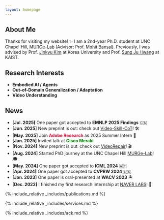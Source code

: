 ```yaml
---
layout: homepage
---
```

## About Me

Thanks for visiting my website! ✨
I am a 2nd-year Ph.D. student at UNC Chapel Hill, [MURGe-Lab](https://murgelab.cs.unc.edu/) (Advisor: Prof. [Mohit Bansal](https://www.cs.unc.edu/~mbansal/)).
Previously, I was advised by Prof. [Jinkyu Kim](https://visionai.korea.ac.kr/) at Korea University and Prof. [Sung Ju Hwang](http://www.sungjuhwang.com/) at KAIST.

## Research Interests

- **Embodied AI / Agents** 
- **Out-of-Domain Generalization / Adaptation** 
- **Video Understanding** 

## News

- **[Jul. 2025]** One paper got accepted to **EMNLP 2025 Findings** 🇨🇳 
- **[Jun. 2025]** New preprint is out: check out [Video-Skill-CoT](https://video-skill-cot.github.io/)! 🛠️
- **[May. 2025]** Join <span style="color:Crimson;"><b>Adobe Research</b></span> as 2025 Summer Intern 🎨
- **[Jan. 2025]** Invited talk at <span style="color:Green;"><b>Cisco Meraki</b></span>
- **[Nov. 2024]** New preprint is out: check out [VideoRepair](https://video-repair.github.io/)! 🎬
- **[Aug. 2024]** Started PhD journey at the UNC Chapel Hill [MURGe-Lab](https://murgelab.cs.unc.edu/)! 🎓
- **[May. 2024]** One paper got accepted to **ICML 2024** 🇦🇹
- **[Apr. 2024]** One paper got accepted to **CVPRW 2024** 🇺🇸
- **[Jan. 2023]** One paper is oral-presented at **WACV 2023** 🏝️
- **[Dec. 2022]** I finished my first research internship at [NAVER LABS](https://www.naverlabs.com/)! 🚙

{% include_relative _includes/publications.md %}

{% include_relative _includes/services.md %}

{% include_relative _includes/ack.md %}
